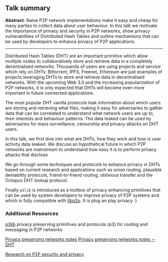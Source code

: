 ## Talk summary

**Abstract**: Naive P2P network implementations make it easy and cheap for many parties to
collect data about user behaviour. In this talk we motivate the importance of
privacy and security in P2P networks, show privacy vulnerabilities of
Distributed Hash Tables and outline mechanisms that can be used by developers
to enhance privacy of P2P applications.

---

Distributed Hash Tables (DHT) are an important primitive which allow multiple
nodes to collaboratively store and retrieve data in a completely decentralised
networks. Thousands of users are using projects and service which rely
on DHTs: Bittorrent, IPFS, Freenet, Ethereum are just examples of projects
leveraging DHTs to store and retrieve data in decentralised networks. With the
upcoming Web 3.0 and the increasing popularization of P2P networks, it is only 
expected that DHTs will become even more important in future connected
applications.

The most popular DHT vanilla protocols leak information about which users are
storing and retrieving what files, making it easy for adversaries to gather data
that can be correlated to understand what network users are up to, their 
interests and behaviour patterns. The data leaked can be used by adversaries 
for mass surveillance, censorship and privacy attacks on DHT users.

In this talk, we first dive into what are DHTs, how they work and how is user
activity data leaked. We discuss an hypothetical future in which P2P networks
are mainstream to understand how easy it is to perform privacy attacks that
disclose 

We go through some techniques and protocols to enhance privacy in DHTs
based on current research and applications such as onion routing, plausible
deniability protocols, friend-to-friend routing, oblivious transfer and the
Octopus DHT lookup protocol.

Finally `p3lib` is introduced as a toolbox of privacy enhancing primitives that
can be used by system developers to improve privacy of P2P systems and which is
fully compatible with [libp2p](https://github.com/libp2p). It is plug an play
privacy :)

### Additional Resources

[p3lib](https://github.com/hashmatter/p3lib) privacy preserving primitives and protocols (p3) for routing and messaging in P2P networks

[Privacy preserving networks notes](https://github.com/gpestana/notes/issues) [Privacy preserving networks notes -- DHT](https://github.com/gpestana/notes/issues/8)

[Research on P2P security and privacy](https://github.com/gpestana/p2psec)

